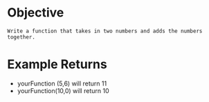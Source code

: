 # Objective
    Write a function that takes in two numbers and adds the numbers together.

# Example Returns
* yourFunction (5,6) will return 11
* yourFunction(10,0) will return 10
